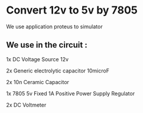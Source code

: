 # Convert 12v to 5v by 7805

We use application proteus to simulator 

## We use in the circuit :

1x DC Voltage Source 12v

2x Generic electrolytic capacitor 10microF 

2x 10n Ceramic Capacitor

1x 7805 5v Fixed 1A Positive Power Supply Regulator

2x DC Voltmeter

